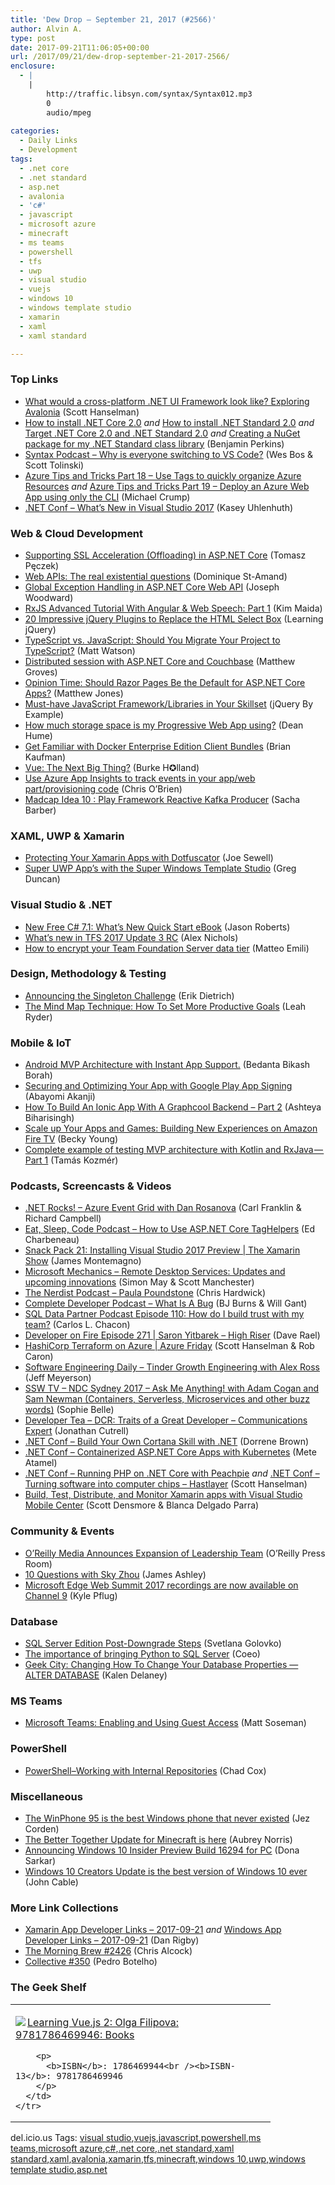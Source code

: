 ```yaml
---
title: 'Dew Drop – September 21, 2017 (#2566)'
author: Alvin A.
type: post
date: 2017-09-21T11:06:05+00:00
url: /2017/09/21/dew-drop-september-21-2017-2566/
enclosure:
  - |
    |
        http://traffic.libsyn.com/syntax/Syntax012.mp3
        0
        audio/mpeg
        
categories:
  - Daily Links
  - Development
tags:
  - .net core
  - .net standard
  - asp.net
  - avalonia
  - 'c#'
  - javascript
  - microsoft azure
  - minecraft
  - ms teams
  - powershell
  - tfs
  - uwp
  - visual studio
  - vuejs
  - windows 10
  - windows template studio
  - xamarin
  - xaml
  - xaml standard

---
```

### <a name="top"></a>Top Links

  * <a href="http://feeds.hanselman.com/~/460352386/0/scotthanselman~What-would-a-crossplatform-NET-UI-Framework-look-like-Exploring-Avalonia.aspx" target="_blank">What would a cross-platform .NET UI Framework look like? Exploring Avalonia</a> (Scott Hanselman)
  * <a href="https://blogs.msdn.microsoft.com/benjaminperkins/2017/09/20/how-to-install-net-core-2-0/" target="_blank">How to install .NET Core 2.0</a> _and_ <a href="https://blogs.msdn.microsoft.com/benjaminperkins/2017/09/20/how-to-install-net-standard-2-0/" target="_blank">How to install .NET Standard 2.0</a> _and_ <a href="https://blogs.msdn.microsoft.com/benjaminperkins/2017/09/20/target-net-core-2-0-and-net-standard-2-0/" target="_blank">Target .NET Core 2.0 and .NET Standard 2.0</a> _and_ <a href="https://blogs.msdn.microsoft.com/benjaminperkins/2017/09/20/creating-a-nuget-package-for-my-net-standard-class-library/" target="_blank">Creating a NuGet package for my .NET Standard class library</a> (Benjamin Perkins)
  * <a href="http://traffic.libsyn.com/syntax/Syntax012.mp3" target="_blank">Syntax Podcast &#8211; Why is everyone switching to VS Code?</a> (Wes Bos & Scott Tolinski)
  * <a href="https://www.michaelcrump.net/azure-tips-and-tricks18/" target="_blank">Azure Tips and Tricks Part 18 &#8211; Use Tags to quickly organize Azure Resources</a> _and_&nbsp;<a href="https://www.michaelcrump.net/azure-tips-and-tricks19/" target="_blank">Azure Tips and Tricks Part 19 &#8211; Deploy an Azure Web App using only the CLI</a> (Michael Crump)
  * <a href="https://www.youtube.com/watch?v=QikIbuSAUE8" target="_blank">.NET Conf &#8211; What&#8217;s New in Visual Studio 2017</a> (Kasey Uhlenhuth)



### <a name="web"></a>Web & Cloud Development

  * <a href="https://www.tpeczek.com/2017/09/supporting-ssl-acceleration-offloading.html" target="_blank">Supporting SSL Acceleration (Offloading) in ASP.NET Core</a> (Tomasz Pęczek)
  * <a href="https://www.domstamand.com/web-apis-the-real-existantial-questions/" target="_blank">Web APIs: The real existential questions</a> (Dominique St-Amand)
  * <a href="http://josephwoodward.co.uk/2017/09/global-exception-handling-asp-net-core-webapi" target="_blank">Global Exception Handling in ASP.NET Core Web API</a> (Joseph Woodward)
  * <a href="https://auth0.com/blog/rxjs-advanced-tutorial-with-angular-web-speech-part-1/" target="_blank">RxJS Advanced Tutorial With Angular & Web Speech: Part 1</a> (Kim Maida)
  * <a href="http://feedproxy.google.com/~r/LearningJquery/~3/2BvNdvEKO-E/20-impressive-jquery-plugins-to-replace-the-html-select-box" target="_blank">20 Impressive jQuery Plugins to Replace the HTML Select Box</a> (Learning jQuery)
  * <a href="https://stackify.com/typescript-vs-javascript-migrate/" target="_blank">TypeScript vs. JavaScript: Should You Migrate Your Project to TypeScript?</a> (Matt Watson)
  * <a href="https://blog.couchbase.com/distributed-session-aspnet-couchbase/" target="_blank">Distributed session with ASP.NET Core and Couchbase</a> (Matthew Groves)
  * <a href="http://feedproxy.google.com/~r/ExceptionNotFound/~3/WZZ0Vhgg_uE/" target="_blank">Opinion Time: Should Razor Pages Be the Default for ASP.NET Core Apps?</a> (Matthew Jones)
  * <a href="http://www.jquerybyexample.net/2017/09/must-have-javascript-frameworklibraries.html" target="_blank">Must-have JavaScript Framework/Libraries in Your Skillset</a> (jQuery By Example)
  * <a href="http://feedproxy.google.com/~r/DeanHumesBlog/~3/Ts_EKbNrwUs/10164" target="_blank">How much storage space is my Progressive Web App using?</a> (Dean Hume)
  * <a href="https://blog.docker.com/2017/09/get-familiar-docker-enterprise-edition-client-bundles/" target="_blank">Get Familiar with Docker Enterprise Edition Client Bundles</a> (Brian Kaufman)
  * <a href="https://burkeknowswords.com/vue-the-next-big-thing-79b868fc53e2?source=rss----4589066e7886---4" target="_blank">Vue: The Next Big Thing?</a> (Burke H✪lland)
  * <a href="http://feedproxy.google.com/~r/ChrisObrien/~3/sj7boDfeRWE/App-Insights-for-SPFx-and-provisioning.html" target="_blank">Use Azure App Insights to track events in your app/web part/provisioning code</a> (Chris O&#8217;Brien)
  * <a href="https://sachabarbs.wordpress.com/2017/09/21/madcap-idea-10-play-framework-reactive-kafka-producer/" target="_blank">Madcap Idea 10 : Play Framework Reactive Kafka Producer</a> (Sacha Barber)



### <a name="silverlight"></a>XAML, UWP & Xamarin

  * <a href="https://blog.xamarin.com/protecting-xamarin-apps-dotfuscator/" target="_blank">Protecting Your Xamarin Apps with Dotfuscator</a> (Joe Sewell)
  * <a href="https://channel9.msdn.com/coding4fun/blog/Super-UWP-Apps-with-the-Super-Windows-Template-Studio?WT.mc_id=DX_MVP4025064" target="_blank">Super UWP App&#8217;s with the Super Windows Template Studio</a> (Greg Duncan)



### <a name="dotnet"></a>Visual Studio & .NET

  * <a href="http://dontcodetired.com/blog/post/New-Free-C-71-Whats-New-Quick-Start-eBook" target="_blank">New Free C# 7.1: What&#8217;s New Quick Start eBook</a> (Jason Roberts)
  * <a href="https://blogs.msdn.microsoft.com/devops/2017/09/20/whats-new-in-tfs-2017-update-3-rc/" target="_blank">What’s new in TFS 2017 Update 3 RC</a> (Alex Nichols)
  * <a href="http://feedproxy.google.com/~r/MattsAlmSpace/~3/HcBcIFOJTY0/how-to-encrypt-your-team-foundation.html" target="_blank">How to encrypt your Team Foundation Server data tier</a> (Matteo Emili)



### <a name="design"></a>Design, Methodology & Testing

  * <a href="https://blog.ndepend.com/announcing-singleton-challenge/" target="_blank">Announcing the Singleton Challenge</a> (Erik Dietrich)
  * <a href="https://blog.trello.com/the-mind-map-technique-how-to-set-more-productive-goals" target="_blank">The Mind Map Technique: How To Set More Productive Goals</a> (Leah Ryder)



### <a name="mobile"></a>Mobile & IoT

  * <a href="https://blog.mindorks.com/android-mvp-architecture-with-instant-app-support-11ba48241a82?source=rss----f1a763fc7443---4" target="_blank">Android MVP Architecture with Instant App Support.</a> (Bedanta Bikash Borah)
  * <a href="https://blog.mindorks.com/securing-and-optimizing-your-app-with-google-play-app-signing-24a3658fd319?source=rss----f1a763fc7443---4" target="_blank">Securing and Optimizing Your App with Google Play App Signing</a> (Abayomi Akanji)
  * <a href="http://gonehybrid.com/how-to-build-an-ionic-app-with-a-graphcool-backend-part-2/" target="_blank">How To Build An Ionic App With A Graphcool Backend &#8211; Part 2</a> (Ashteya Biharisingh)
  * <a href="https://developer.amazon.com/blogs/appstore/post/c1d77b4d-0ec3-4152-8ff5-c7ac03f8d0f2/scale-up-your-apps-and-games-building-new-experiences-on-amazon-fire-tv" target="_blank">Scale up Your Apps and Games: Building New Experiences on Amazon Fire TV</a> (Becky Young)
  * <a href="https://android.jlelse.eu/complete-example-of-testing-mvp-architecture-with-kotlin-and-rxjava-part-1-816e22e71ff4?source=rss----8fca399d4de---4" target="_blank">Complete example of testing MVP architecture with Kotlin and RxJava — Part 1</a> (Tamás Kozmér)



### <a name="podcasts"></a>Podcasts, Screencasts & Videos

  * <a href="http://www.dotnetrocks.com/default.aspx?ShowNum=1478" target="_blank">.NET Rocks! &#8211; Azure Event Grid with Dan Rosanova</a> (Carl Franklin & Richard Campbell)
  * <a href="http://www.telerik.com/blogs/how-to-use-asp-net-core-taghelpers" target="_blank">Eat, Sleep, Code Podcast &#8211; How to Use ASP.NET Core TagHelpers</a> (Ed Charbeneau)
  * <a href="https://channel9.msdn.com/Shows/XamarinShow/Snack-Pack-21-Installing-Visual-Studio-2017-Preview?WT.mc_id=DX_MVP4025064" target="_blank">Snack Pack 21: Installing Visual Studio 2017 Preview | The Xamarin Show</a> (James Montemagno)
  * <a href="https://www.youtube.com/watch?v=3FXbSgRBTKg" target="_blank">Microsoft Mechanics &#8211; Remote Desktop Services: Updates and upcoming innovations</a> (Simon May & Scott Manchester)
  * <a href="http://nerdist.nerdistind.libsynpro.com/paula-poundstone" target="_blank">The Nerdist Podcast &#8211; Paula Poundstone</a> (Chris Hardwick)
  * <a href="http://completedeveloperpodcast.com/episode-109/?utm_source=rss&utm_medium=rss&utm_campaign=episode-109" target="_blank">Complete Developer Podcast &#8211; What Is A Bug</a> (BJ Burns & Will Gant)
  * <a href="http://sqldatapartners.com/2017/09/20/episode-110-how-do-i-build-trust-with-my-team/" target="_blank">SQL Data Partner Podcast Episode 110: How do I build trust with my team?</a> (Carlos L. Chacon)
  * <a href="http://developeronfire.com/podcast/episode-271-saron-yitbarek-high-riser" target="_blank">Developer on Fire Episode 271 | Saron Yitbarek &#8211; High Riser</a> (Dave Rael)
  * <a href="https://channel9.msdn.com/Shows/Azure-Friday/HashiCorp-Terraform-on-Azure?WT.mc_id=DX_MVP4025064" target="_blank">HashiCorp Terraform on Azure | Azure Friday</a> (Scott Hanselman & Rob Caron)
  * <a href="http://softwareengineeringdaily.com/2017/09/21/tinder-growth-engineering-with-alex-ross/" target="_blank">Software Engineering Daily &#8211; Tinder Growth Engineering with Alex Ross</a> (Jeff Meyerson)
  * <a href="https://tv.ssw.com/7268/ndc-sydney-2017-ask-me-anything-with-adam-cogan-and-sam-newman-containers-serverless-microservices-and-other-buzz-words" target="_blank">SSW TV &#8211; NDC Sydney 2017 – Ask Me Anything! with Adam Cogan and Sam Newman (Containers, Serverless, Microservices and other buzz words)</a> (Sophie Belle)
  * <a href="http://developertea.simplecast.fm/0d854bbc" target="_blank">Developer Tea &#8211; DCR: Traits of a Great Developer &#8211; Communications Expert</a> (Jonathan Cutrell)
  * <a href="https://www.youtube.com/watch?v=h2L9KAWh5qs" target="_blank">.NET Conf &#8211; Build Your Own Cortana Skill with .NET</a> (Dorrene Brown)
  * <a href="https://www.youtube.com/watch?v=hZhWrliO_8U" target="_blank">.NET Conf &#8211; Containerized ASP.NET Core Apps with Kubernetes</a> (Mete Atamel)
  * <a href="https://www.youtube.com/watch?v=Ao-eppi0ndg" target="_blank">.NET Conf &#8211; Running PHP on .NET Core with Peachpie</a>&nbsp;_and_&nbsp;<a href="https://www.youtube.com/watch?v=03Sq5m3eUSs" target="_blank">.NET Conf &#8211; Turning software into computer chips &#8211; Hastlayer</a> (Scott Hanselman)
  * <a href="https://www.youtube.com/watch?v=U95zZmbgHgU" target="_blank">Build, Test, Distribute, and Monitor Xamarin apps with Visual Studio Mobile Center</a> (Scott Densmore & Blanca Delgado Parra)



### <a name="events"></a>Community & Events

  * <a href="http://www.oreilly.com/pub/pr/3254" target="_blank">O&#8217;Reilly Media Announces Expansion of Leadership Team</a> (O&#8217;Reilly Press Room)
  * <a href="http://www.imaginativeuniversal.com/blog/2017/09/20/10-questions-with-sky-zhou/" target="_blank">10 Questions with Sky Zhou</a> (James Ashley)
  * <a href="http://blogs.windows.com/msedgedev/2017/09/20/edge-summit-2017-recordings/?WT.mc_id=DX_MVP4025064" target="_blank">Microsoft Edge Web Summit 2017 recordings are now available on Channel 9</a> (Kyle Pflug)



### <a name="sql"></a>Database

  * <a href="http://feedproxy.google.com/~r/MSSQLTips-LatestSqlServerTips/~3/zWB-igJWCAE/tip.asp" target="_blank">SQL Server Edition Post-Downgrade Steps</a> (Svetlana Golovko)
  * <a href="http://www.red-gate.com/blog/building/python-and-sql-server" target="_blank">The importance of bringing Python to SQL Server</a> (Coeo)
  * <a href="http://sqlblog.com/blogs/kalen_delaney/archive/2017/09/20/Changing-How-To-Change-Your-Database-Properties.aspx" target="_blank">Geek City: Changing How To Change Your Database Properties — ALTER DATABASE</a> (Kalen Delaney)



### MS Teams

  * <a href="https://blogs.technet.microsoft.com/skypehybridguy/2017/09/20/microsoft-teams-enabling-and-using-guest-access/" target="_blank">Microsoft Teams: Enabling and Using Guest Access</a> (Matt Soseman)



### <a name="ps"></a>PowerShell

  * <a href="http://blogs.technet.microsoft.com/chadcox/2017/09/20/powershell-working-with-internal-repositories/" target="_blank">PowerShell–Working with Internal Repositories</a> (Chad Cox)



### <a name="misc"></a>Miscellaneous

  * <a href="http://feedproxy.google.com/~r/wmexperts/~3/InIBtEisnw8/winphone-95-best-smart-phone-never-existed" target="_blank">The WinPhone 95 is the best Windows phone that never existed</a> (Jez Corden)
  * <a href="http://blogs.windows.com/windowsexperience/2017/09/20/better-together-update-minecraft/?WT.mc_id=DX_MVP4025064" target="_blank">The Better Together Update for Minecraft is here</a> (Aubrey Norris)
  * <a href="http://blogs.windows.com/windowsexperience/2017/09/20/announcing-windows-10-insider-preview-build-16294-pc/?WT.mc_id=DX_MVP4025064" target="_blank">Announcing Windows 10 Insider Preview Build 16294 for PC</a> (Dona Sarkar)
  * <a href="http://blogs.windows.com/windowsexperience/2017/09/20/windows-10-creators-update-best-version-windows-10-ever/?WT.mc_id=DX_MVP4025064" target="_blank">Windows 10 Creators Update is the best version of Windows 10 ever</a> (John Cable)



### <a name="links"></a>More Link Collections

  * <a href="https://www.allaboutxamarin.com/2017/09/xamarin-app-developer-links-2017-09-21/" target="_blank">Xamarin App Developer Links &#8211; 2017-09-21</a> _and_ <a href="https://www.windowsappdev.com/2017/09/windows-app-developer-links-2017-09-21/" target="_blank">Windows App Developer Links &#8211; 2017-09-21</a> (Dan Rigby)
  * <a href="http://feedproxy.google.com/~r/ReflectivePerspective/~3/QPBw7TyZMgc/" target="_blank">The Morning Brew #2426</a> (Chris Alcock)
  * <a href="http://feedproxy.google.com/~r/tympanus/~3/keK0WbStk3E/" target="_blank">Collective #350</a> (Pedro Botelho)



### <a name="shelf"></a>The Geek Shelf

<div class="wlWriterEditableSmartContent" id="scid:7dc1bd33-94bd-46fd-a20b-0131235bcd47:b83adced-394f-4f09-9e3e-5108378625e0" style="margin: 0px; padding: 0px; float: none; display: inline;">
  <table cellspacing="0" cellpadding="2" width="400" border="0" unselectable="on">
    <tr>
      <td valign="top" width="400">
        <p>
          <a title="Learning Vue.js 2: Olga Filipova: 9781786469946: Books" href="http://www.amazon.com/exec/obidos/ASIN/1786469944/amavin-20"><img data-recalc-dims="1" decoding="async" src="https://i0.wp.com/images-na.ssl-images-amazon.com/images/I/41lCAYqXTrL._AC_US218_.jpg?w=660&#038;ssl=1" border="0" align="left" style="float:left" />Learning Vue.js 2: Olga Filipova: 9781786469946: Books</a>
        </p>
        
        <p>
          <b>ISBN</b>: 1786469944<br /><b>ISBN-13</b>: 9781786469946
        </p>
      </td>
    </tr>
  </table>
</div>



<div class="wlWriterEditableSmartContent" id="scid:77ECF5F8-D252-44F5-B4EB-D463C5396A79:ec5c93c8-622b-4c15-ada8-721a8fd0368c" style="margin: 0px; padding: 0px; float: none; display: inline;">
  del.icio.us Tags: <a href="http://del.icio.us/popular/visual+studio" rel="tag">visual studio</a>,<a href="http://del.icio.us/popular/vuejs" rel="tag">vuejs</a>,<a href="http://del.icio.us/popular/javascript" rel="tag">javascript</a>,<a href="http://del.icio.us/popular/powershell" rel="tag">powershell</a>,<a href="http://del.icio.us/popular/ms+teams" rel="tag">ms teams</a>,<a href="http://del.icio.us/popular/microsoft+azure" rel="tag">microsoft azure</a>,<a href="http://del.icio.us/popular/c%23" rel="tag">c#</a>,<a href="http://del.icio.us/popular/.net+core" rel="tag">.net core</a>,<a href="http://del.icio.us/popular/.net+standard" rel="tag">.net standard</a>,<a href="http://del.icio.us/popular/xaml+standard" rel="tag">xaml standard</a>,<a href="http://del.icio.us/popular/xaml" rel="tag">xaml</a>,<a href="http://del.icio.us/popular/avalonia" rel="tag">avalonia</a>,<a href="http://del.icio.us/popular/xamarin" rel="tag">xamarin</a>,<a href="http://del.icio.us/popular/tfs" rel="tag">tfs</a>,<a href="http://del.icio.us/popular/minecraft" rel="tag">minecraft</a>,<a href="http://del.icio.us/popular/windows+10" rel="tag">windows 10</a>,<a href="http://del.icio.us/popular/uwp" rel="tag">uwp</a>,<a href="http://del.icio.us/popular/windows+template+studio" rel="tag">windows template studio</a>,<a href="http://del.icio.us/popular/asp.net" rel="tag">asp.net</a>
</div>